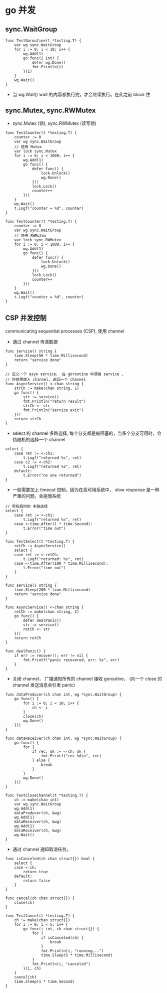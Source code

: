 # go 并发

## sync.WaitGroup
```
func TestGoroutine(t *testing.T) {
	var wg sync.WaitGroup
	for i := 0; i < 10; i++ {
		wg.Add(1)
		go func(i int) {
			defer wg.Done()
			fmt.Println(i)
		}(i)
	}
	wg.Wait()
}
```

* 当 wg.Wait()  wait 的内容都执行完，才会继续执行。在此之前 block 住

## sync.Mutex, sync.RWMutex
* sync.Mutex (锁), sync.RWMutex (读写锁)

```
func TestCounter(t *testing.T) {
	counter := 0
	var wg sync.WaitGroup
    // 使用 Mutex
	var lock sync.Mutex
	for i := 0; i < 1000; i++ {
		wg.Add(1)
		go func() {
			defer func() {
				lock.Unlock()
				wg.Done()
			}()
			lock.Lock()
			counter++
		}()
	}
	wg.Wait()
	t.Logf("counter = %d", counter)
}
```

```
func TestCounter(t *testing.T) {
	counter := 0
	var wg sync.WaitGroup
    // 使用 RWMutex
	var lock sync.RWMutex
	for i := 0; i < 1000; i++ {
		wg.Add(1)
		go func() {
			defer func() {
				lock.Unlock()
				wg.Done()
			}()
			lock.Lock()
			counter++
		}()
	}
	wg.Wait()
	t.Logf("counter = %d", counter)
}

```

## CSP 并发控制
communicating sequential processes (CSP), 使用 channel

* 通过 channel 传递数据

```
func service() string {
	time.Sleep(50 * time.Millisecond)
	return "service done"
}

// 定义一个 asyn service， 在 goroutine 中调用 service ,
// 将结果放入 channel, 返回一个 channel
func AsyncService() <-chan string {
	strCh := make(chan string, 1)
	go func() {
		str := service()
		fmt.Println("return result")
		strCh <- str
		fmt.Println("service exit")
	}()
	return strCh
}

```

* select 的 channel 多路选择, 每个分支都是被阻塞的，当多个分支可用时，会伪随机的选择一个 channel

```
select {
    case ret := <-ch1:
        t.Logf("returned %s", ret)
    case c2 := <-ch2:
        t.Logf("returned %s", ret)
    default:
        t.Error("no one returned")
}
```

* 一般需要加上 timeout 控制，因为在高可用系统中， slow response 是一种严重的问题，会拖慢系统

```
// 带有超时的 多路选择
select {
    case ret := <-ch1:
        t.Logf("returned %s", ret)
    case <-time.After(1 * time.Second):
        t.Error("time out")
}
```

```
func TestSelect(t *testing.T) {
	retCh := AsyncService()
	select {
	case ret := <-retCh:
		t.Logf("returned: %s", ret)
	case <-time.After(100 * time.Millisecond):
		t.Error("time out")
	}
}

func service() string {
	time.Sleep(200 * time.Millisecond)
	return "service done"
}

func AsyncService() <-chan string {
	retCh := make(chan string, 1)
	go func() {
		defer dealPanic()
		str := service()
		retCh <- str
	}()
	return retCh
}

func dealPanic() {
	if err := recover(); err != nil {
		fmt.Printf("panic recovered, err: %s", err)
	}
}

```
* 关闭 channel， 广播通知所有的 channel 接收 goroutine， (向一个 close 的 channel 发送消息会引发 panic)

```
func dataProducer(ch chan int, wg *sync.WaitGroup) {
	go func() {
		for i := 0; i < 10; i++ {
			ch <- i
		}
		close(ch)
		wg.Done()
	}()
}

func dataReceiver(ch chan int, wg *sync.WaitGroup) {
	go func() {
		for {
			if rec, ok := <-ch; ok {
				fmt.Printf("rec %d\n", rec)
			} else {
				break
			}
		}
		wg.Done()
	}()
}

func TestCloseChannel(t *testing.T) {
	ch := make(chan int)
	var wg sync.WaitGroup
	wg.Add(1)
	dataProducer(ch, &wg)
	wg.Add(1)
	dataReceiver(ch, &wg)
	wg.Add(1)
	dataReceiver(ch, &wg)
	wg.Wait()
}

```

* 通过 channel 通知取消任务。

```
func isCanceled(ch chan struct{}) bool {
	select {
	case <-ch:
		return true
	default:
		return false
	}
}

func cancel(ch chan struct{}) {
	close(ch)
}

func TestCancel(t *testing.T) {
	ch := make(chan struct{})
	for i := 0; i < 5; i++ {
		go func(i int, ch chan struct{}) {
			for {
				if isCanceled(ch) {
					break
				}
				fmt.Println(i, "running...")
				time.Sleep(5 * time.Millisecond)
			}
			fmt.Println(i, "canceled")
		}(i, ch)
	}
	cancel(ch)
	time.Sleep(1 * time.Second)
}

```
